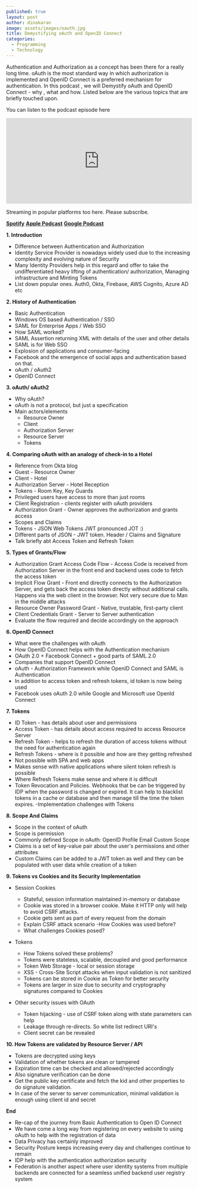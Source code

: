 ```yaml
---
published: true
layout: post
author: dinakaran
image: assets/images/oauth.jpg
title: Demystifying oAuth and OpenID Connect
categories:
  - Programming
  - Technology
---
```

Authentication and Authorization as a concept has been there for a really long time. oAuth is the most standard way in which authorization is implemented and OpenID Connect is a preferred mechanism for authentication. In this podcast , we will Demystify oAuth and OpenID Connect - why , what and how. Listed below are the various topics that are briefly touched upon.

You can listen to the podcast episode here 

<iframe src="https://open.spotify.com/embed-podcast/episode/4GJRK8TXoxTOq4r0PZti4a" width="100%" height="232" frameborder="0" allowtransparency="true" allow="encrypted-media"></iframe>

Streaming in popular platforms too here. Please subscribe.

**[Spotify](https://open.spotify.com/show/4gFFUZ8Vl3dVKDOFwauRIe)**
**[Apple Podcast](https://podcasts.apple.com/in/podcast/master-of-none/id1545755804)**
**[Google Podcast](https://podcasts.google.com/feed/aHR0cHM6Ly9hbmNob3IuZm0vcy80NGRiYzU2MC9wb2RjYXN0L3Jzcw?sa=X&ved=2ahUKEwin0_Lm2OrtAhVfyHMBHZyHD3gQ9sEGegQIARAC)**


**1. Introduction**

- Difference between Authentication and Authorization 
- Identity Service Provider is nowadays widely used due to the increasing complexity and evolving nature of  Security 
- Many Identity Providers help in this regard and offer to take the undifferentiated heavy lifting of authentication/ authorization, Managing infrastructure and Minting Tokens 
- List down popular ones. Auth0, Okta, Firebase, AWS Cognito, Azure AD etc 


**2. History of Authentication**

- Basic Authentication
- Windows OS based Authentication / SSO
- SAML for Enterprise Apps / Web SSO
- How SAML worked?
- SAML Assertion returning XML with details of the user and other details
- SAML is for Web SSO
- Explosion of applications and consumer-facing 
- Facebook and the emergence of social apps and authentication based on that. 
- oAuth / oAuth2 
- OpenID Connect 


**3. oAuth/ oAuth2**

- Why oAuth?
- oAuth is not a protocol, but just a specification 
- Main actors/elements 
    - Resource Owner
    - Client
    - Authorization Server 
    - Resource Server 
    - Tokens


**4. Comparing oAuth with an analogy of check-in to a Hotel** 

- Reference from Okta blog 
- Guest - Resource Owner
- Client - Hotel 
- Authorization Server - Hotel Reception 
- Tokens - Room Key, Key Guards
- Privileged users have access to more than just rooms 
- Client Registration - clients register with oAuth providers 
- Authorization Grant - Owner approves the authorization and grants access
- Scopes and Claims 
- Tokens - JSON Web Tokens JWT pronounced JOT :)
- Different parts of JSON - JWT token. Header / Claims and Signature 
- Talk briefly abt Access Token and Refresh Token 


**5. Types of Grants/Flow** 

- Authorization Grant Access Code Flow - Access Code is received from Authorization Server in the front end and backend uses code to fetch the access token 
- Implicit Flow Grant  - Front end directly connects to the Authorization Server, and gets back the access token directly without additional calls. Happens via the web client in the browser. Not very secure due to Man in the middle attacks
- Resource Owner Password Grant - Native, trustable,  first-party client 
- Client Credentials Grant - Server to Server authentication 
- Evaluate the flow required and decide accordingly on the approach


**6. OpenID Connect**

- What were the challenges with oAuth
- How OpenID Connect helps with the Authentication mechanism 
- OAuth 2.0 + Facebook Connect + good parts of SAML 2.0 
- Companies that support OpenID Connect 
- oAuth - Authorization Framework while OpenID Connect and SAML is Authentication 
- In addition to access token and refresh tokens, id token is now being used 
- Facebook uses oAuth 2.0 while Google and Microsoft use OpenId Connect 

**7. Tokens**

- ID Token - has details about user and permissions 
- Access Token - has details about access required to access Resource Server
- Refresh Token - helps to refresh the duration of access tokens without the need for authentication again 
- Refresh Tokens - where is it possible and how are they getting refreshed
- Not possible with SPA and web apps 
- Makes sense with native applications where silent token refresh is possible 
- Where Refresh Tokens make sense and where it is difficult  
- Token Revocation and Policies. Webhooks that be can be triggered by IDP when the password is changed or expired. It can help to blacklist tokens in a cache or database and then manage till the time the token expires. 
-Implementation challenges with Tokens

**8. Scope And Claims**

- Scope in the context of oAuth 
 - Scope is permission 
- Commonly defined Scope in oAuth:
	    OpenID
        Profile
        Email
        Custom Scope 
- Claims is a set of key-value pair about the user's permissions and other attributes 
- Custom Claims can be added to a JWT token as well and they can be populated with user data while creation of a token

**9. Tokens vs Cookies and its Security Implementation** 

- Session Cookies 

    - Stateful, session information maintained in-memory or database
    - Cookie was stored in a browser cookie. Make it HTTP only will help to avoid CSRF attacks. 
    - Cookie gets sent as part of every request from the domain 
    - Explain CSRF attack scenario
     -How Cookies was used before?
    - What challenges Cookies posed? 


- Tokens

    - How Tokens solved these problems?
    - Tokens were stateless, scalable, decoupled and good performance 
    - Token Web Storage - local or session storage 
    - XSS - Cross-Site Script attacks when input validation is not sanitized 
    - Tokens can be stored in Cookie as Token for better security
    - Tokens are larger in size due to security and cryptography signatures  compared to Cookies 


- Other security issues with OAuth 

    - Token hijacking - use of CSRF token along with state parameters can help
    - Leakage through re-directs. So white list redirect URI's
    - Client secret can be revealed 

**10. How Tokens are validated by Resource Server / API** 

- Tokens are decrypted using keys 
- Validation of whether tokens are clean or tampered 
- Expiration time can be checked and allowed/rejected accordingly 
- Also signature verification can be done 
- Get the public key certificate and fetch the kid and other properties to do signature validation. 
- In case of the server to server communication, minimal validation is enough using client id and secret 

**End** 

- Re-cap of the journey from Basic Authentication to Open ID Connect 
- We have come a long way from registering on every website to using oAuth to help with the registration of data 
- Data Privacy has certainly improved 
- Security Posture keeps increasing every day and challenges continue to remain
- IDP help with the authentication authorization security 
- Federation is another aspect where user identity systems from multiple backends are connected for a seamless unified backend user registry system
